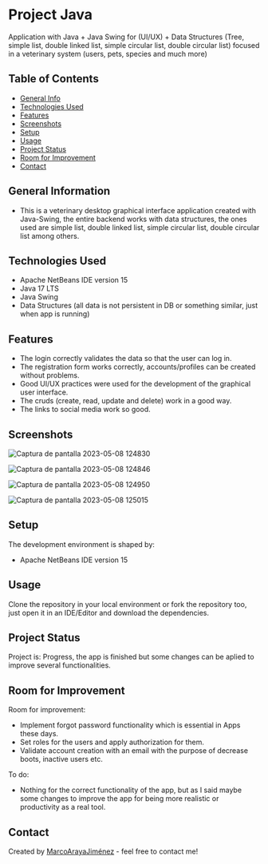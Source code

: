 # Project Java
Application with Java + Java Swing for (UI/UX) + Data Structures (Tree, simple list, double linked list, simple circular list, double circular list) focused in a veterinary system (users, pets, species and much more)

## Table of Contents
* [General Info](#general-information)
* [Technologies Used](#technologies-used)
* [Features](#features)
* [Screenshots](#screenshots)
* [Setup](#setup)
* [Usage](#usage)
* [Project Status](#project-status)
* [Room for Improvement](#room-for-improvement)
* [Contact](#contact)
<!-- * [License](#license) -->


## General Information
- This is a veterinary desktop graphical interface application created with Java-Swing, the entire backend works with data structures, the ones used are simple list, double linked list, simple circular list, double circular list among others.


## Technologies Used
- Apache NetBeans IDE version 15
- Java 17 LTS
- Java Swing
- Data Structures (all data is not persistent in DB or something similar, just when app is running)


## Features
- The login correctly validates the data so that the user can log in.
- The registration form works correctly, accounts/profiles can be created without problems.
- Good UI/UX practices were used for the development of the graphical user interface.
- The cruds (create, read, update and delete) work in a good way.
- The links to social media work so good.


## Screenshots

![Captura de pantalla 2023-05-08 124830](https://user-images.githubusercontent.com/75222804/236908136-2e8f7971-d08e-4c68-b592-9d969f3ee274.jpg)

![Captura de pantalla 2023-05-08 124846](https://user-images.githubusercontent.com/75222804/236908163-a29ecfd7-d8f8-436f-b8bd-6f1492dba424.jpg)

![Captura de pantalla 2023-05-08 124950](https://user-images.githubusercontent.com/75222804/236908187-367cca94-ce33-4537-9bb2-1d1e7fc7574d.jpg)

![Captura de pantalla 2023-05-08 125015](https://user-images.githubusercontent.com/75222804/236908211-129e238f-f1b7-417b-a962-7ed08a2a6d80.jpg)


## Setup
The development environment is shaped by: 
- Apache NetBeans IDE version 15



## Usage
Clone the repository in your local environment or fork the repository too, just open it in an IDE/Editor and download the dependencies. 


## Project Status
Project is: Progress, the app is finished but some changes can be aplied to improve several functionalities.


## Room for Improvement

Room for improvement:
- Implement forgot password functionality which is essential in Apps these days.
- Set roles for the users and apply authorization for them. 
- Validate account creation with an email with the purpose of decrease boots, inactive users etc.

To do:
- Nothing for the correct functionality of the app, but as I said maybe some changes to improve the app for being more realistic or productivity as a real tool.


## Contact
Created by [MarcoArayaJiménez](https://www.linkedin.com/in/marcoarayajimenez/) - feel free to contact me!
